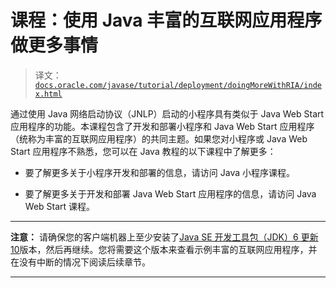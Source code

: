 # 课程：使用 Java 丰富的互联网应用程序做更多事情

> 译文：[`docs.oracle.com/javase/tutorial/deployment/doingMoreWithRIA/index.html`](https://docs.oracle.com/javase/tutorial/deployment/doingMoreWithRIA/index.html)

通过使用 Java 网络启动协议（JNLP）启动的小程序具有类似于 Java Web Start 应用程序的功能。本课程包含了开发和部署小程序和 Java Web Start 应用程序（统称为丰富的互联网应用程序）的共同主题。如果您对小程序或 Java Web Start 应用程序不熟悉，您可以在 Java 教程的以下课程中了解更多：

+   要了解更多关于小程序开发和部署的信息，请访问 Java 小程序课程。

+   要了解更多关于开发和部署 Java Web Start 应用程序的信息，请访问 Java Web Start 课程。

* * *

**注意：** 请确保您的客户端机器上至少安装了[Java SE 开发工具包（JDK）6 更新 10](http://www.oracle.com/technetwork/java/javase/downloads/index.html)版本，然后再继续。您将需要这个版本来查看示例丰富的互联网应用程序，并在没有中断的情况下阅读后续章节。

* * *
